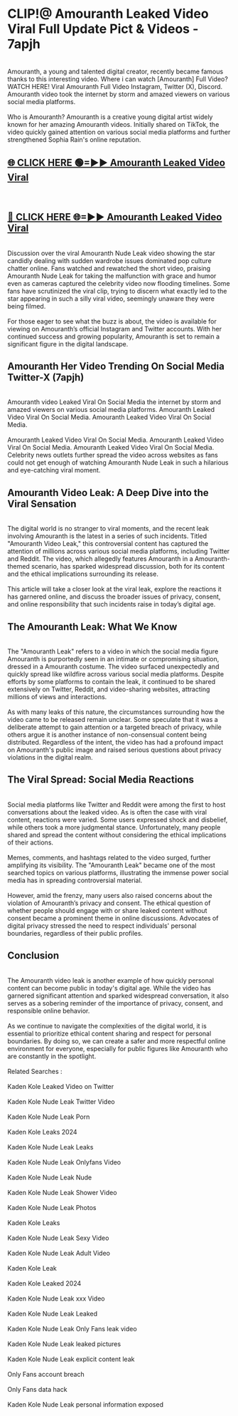 # CLIP!@ Amouranth Leaked Video Viral Full Update Pict & Videos - 7apjh
<br>
Amouranth, a young and talented digital creator, recently became famous thanks to this interesting video. Where i can watch [Amouranth] Full Video? WATCH HERE! Viral Amouranth Full Video Instagram, Twitter (X), Discord. Amouranth video took the internet by storm and amazed viewers on various social media platforms.
<br><br>
Who is Amouranth? Amouranth is a creative young digital artist widely known for her amazing Amouranth videos. Initially shared on TikTok, the video quickly gained attention on various social media platforms and further strengthened Sophia Rain's online reputation.
<br>
<h2><a href="https://bestclip.site?title=Amouranth">🌐 CLICK HERE 🟢=►► Amouranth Leaked Video Viral</a></h2>
<br>
<h2><a href="https://bestclip.site?title=Amouranth">🔴 CLICK HERE 🌐=►► Amouranth Leaked Video Viral</a></h2>
<br>
Discussion over the viral Amouranth Nude Leak video showing the star candidly dealing with sudden wardrobe issues dominated pop culture chatter online. Fans watched and rewatched the short video, praising Amouranth Nude Leak for taking the malfunction with grace and humor even as cameras captured the celebrity video now flooding timelines. Some fans have scrutinized the viral clip, trying to discern what exactly led to the star appearing in such a silly viral video, seemingly unaware they were being filmed.
<br><br>
For those eager to see what the buzz is about, the video is available for viewing on Amouranth’s official Instagram and Twitter accounts. With her continued success and growing popularity, Amouranth is set to remain a significant figure in the digital landscape.
<br>
<h2>Amouranth Her Video Trending On Social Media Twitter-X (7apjh)</h2>
<br>
Amouranth video Leaked Viral On Social Media the internet by storm and amazed viewers on various social media platforms. Amouranth Leaked Video Viral On Social Media. Amouranth Leaked Video Viral On Social Media.
<br><br>
Amouranth Leaked Video Viral On Social Media. Amouranth Leaked Video Viral On Social Media. Amouranth Leaked Video Viral On Social Media. Celebrity news outlets further spread the video across websites as fans could not get enough of watching Amouranth Nude Leak in such a hilarious and eye-catching viral moment.
<br>
<h2>Amouranth Video Leak: A Deep Dive into the Viral Sensation</h2>
<br>
The digital world is no stranger to viral moments, and the recent leak involving Amouranth is the latest in a series of such incidents. Titled "Amouranth Video Leak," this controversial content has captured the attention of millions across various social media platforms, including Twitter and Reddit. The video, which allegedly features Amouranth in a Amouranth-themed scenario, has sparked widespread discussion, both for its content and the ethical implications surrounding its release.
<br><br>
This article will take a closer look at the viral leak, explore the reactions it has garnered online, and discuss the broader issues of privacy, consent, and online responsibility that such incidents raise in today’s digital age.
<br>
<h2>The Amouranth Leak: What We Know</h2>
<br>
The "Amouranth Leak" refers to a video in which the social media figure Amouranth is purportedly seen in an intimate or compromising situation, dressed in a Amouranth costume. The video surfaced unexpectedly and quickly spread like wildfire across various social media platforms. Despite efforts by some platforms to contain the leak, it continued to be shared extensively on Twitter, Reddit, and video-sharing websites, attracting millions of views and interactions.
<br><br>
As with many leaks of this nature, the circumstances surrounding how the video came to be released remain unclear. Some speculate that it was a deliberate attempt to gain attention or a targeted breach of privacy, while others argue it is another instance of non-consensual content being distributed. Regardless of the intent, the video has had a profound impact on Amouranth's public image and raised serious questions about privacy violations in the digital realm.
<br>
<h2>The Viral Spread: Social Media Reactions</h2>
<br>
Social media platforms like Twitter and Reddit were among the first to host conversations about the leaked video. As is often the case with viral content, reactions were varied. Some users expressed shock and disbelief, while others took a more judgmental stance. Unfortunately, many people shared and spread the content without considering the ethical implications of their actions.
<br><br>
Memes, comments, and hashtags related to the video surged, further amplifying its visibility. The "Amouranth Leak" became one of the most searched topics on various platforms, illustrating the immense power social media has in spreading controversial material.
<br><br>
However, amid the frenzy, many users also raised concerns about the violation of Amouranth’s privacy and consent. The ethical question of whether people should engage with or share leaked content without consent became a prominent theme in online discussions. Advocates of digital privacy stressed the need to respect individuals' personal boundaries, regardless of their public profiles.
<br>
<h2>Conclusion</h2>
<br>
The Amouranth video leak is another example of how quickly personal content can become public in today's digital age. While the video has garnered significant attention and sparked widespread conversation, it also serves as a sobering reminder of the importance of privacy, consent, and responsible online behavior.
<br><br>
As we continue to navigate the complexities of the digital world, it is essential to prioritize ethical content sharing and respect for personal boundaries. By doing so, we can create a safer and more respectful online environment for everyone, especially for public figures like Amouranth who are constantly in the spotlight.
<br><br>
Related Searches :
<br><br>
Kaden Kole Leaked Video on Twitter
<br><br>
Kaden Kole Nude Leak Twitter Video
<br><br>
Kaden Kole Nude Leak Porn
<br><br>
Kaden Kole Leaks 2024
<br><br>
Kaden Kole Nude Leak Leaks
<br><br>
Kaden Kole Nude Leak Onlyfans Video
<br><br>
Kaden Kole Nude Leak Nude
<br><br>
Kaden Kole Nude Leak Shower Video
<br><br>
Kaden Kole Nude Leak Photos
<br><br>
Kaden Kole Leaks
<br><br>
Kaden Kole Nude Leak Sexy Video
<br><br>
Kaden Kole Nude Leak Adult Video
<br><br>
Kaden Kole Leak
<br><br>
Kaden Kole Leaked 2024
<br><br>
Kaden Kole Nude Leak xxx Video
<br><br>
Kaden Kole Nude Leak Leaked
<br><br>
Kaden Kole Nude Leak Only Fans leak video
<br><br>
Kaden Kole Nude Leak leaked pictures
<br><br>
Kaden Kole Nude Leak explicit content leak
<br><br>
Only Fans account breach
<br><br>
Only Fans data hack
<br><br>
Kaden Kole Nude Leak personal information exposed